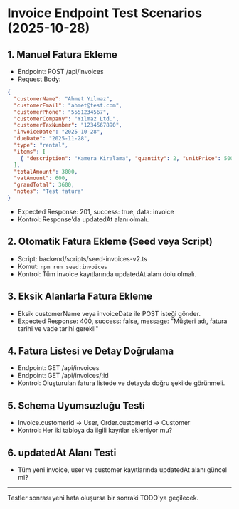 # Invoice Endpoint Test Scenarios (2025-10-28)

## 1. Manuel Fatura Ekleme
- Endpoint: POST /api/invoices
- Request Body:
```json
{
  "customerName": "Ahmet Yılmaz",
  "customerEmail": "ahmet@test.com",
  "customerPhone": "5551234567",
  "customerCompany": "Yılmaz Ltd.",
  "customerTaxNumber": "1234567890",
  "invoiceDate": "2025-10-28",
  "dueDate": "2025-11-28",
  "type": "rental",
  "items": [
    { "description": "Kamera Kiralama", "quantity": 2, "unitPrice": 500, "days": 3 }
  ],
  "totalAmount": 3000,
  "vatAmount": 600,
  "grandTotal": 3600,
  "notes": "Test fatura"
}
```
- Expected Response: 201, success: true, data: invoice
- Kontrol: Response'da updatedAt alanı olmalı.

## 2. Otomatik Fatura Ekleme (Seed veya Script)
- Script: backend/scripts/seed-invoices-v2.ts
- Komut: `npm run seed:invoices`
- Kontrol: Tüm invoice kayıtlarında updatedAt alanı dolu olmalı.

## 3. Eksik Alanlarla Fatura Ekleme
- Eksik customerName veya invoiceDate ile POST isteği gönder.
- Expected Response: 400, success: false, message: "Müşteri adı, fatura tarihi ve vade tarihi gerekli"

## 4. Fatura Listesi ve Detay Doğrulama
- Endpoint: GET /api/invoices
- Endpoint: GET /api/invoices/:id
- Kontrol: Oluşturulan fatura listede ve detayda doğru şekilde görünmeli.

## 5. Schema Uyumsuzluğu Testi
- Invoice.customerId → User, Order.customerId → Customer
- Kontrol: Her iki tabloya da ilgili kayıtlar ekleniyor mu?

## 6. updatedAt Alanı Testi
- Tüm yeni invoice, user ve customer kayıtlarında updatedAt alanı güncel mi?

---
Testler sonrası yeni hata oluşursa bir sonraki TODO'ya geçilecek.
